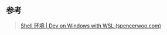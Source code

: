 ## 参考

> [Shell 环境 | Dev on Windows with WSL (spencerwoo.com)](https://dowww.spencerwoo.com/2-cli/2-2-shell.html#常见问题)